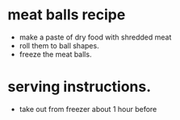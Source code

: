 # meat balls recipe

- make a paste of dry food with shredded meat
- roll them to ball shapes. 
- freeze the meat balls. 

# serving instructions. 

- take out from freezer about 1 hour before 